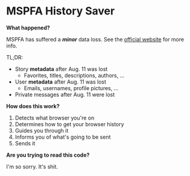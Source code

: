 # MSPFA History Saver

**What happened?**

MSPFA has suffered a ***minor*** data loss. See the [official website](https://mspfa.com/) for more info.

TL;DR:
- Story **metadata** after Aug. 11 was lost
	- Favorites, titles, descriptions, authors, ...
- User **metadata** after Aug. 11 was lost
	- Emails, usernames, profile pictures, ...
- Private messages after Aug. 11 were lost

**How does this work?**

1. Detects what browser you're on
2. Determines how to get your browser history
3. Guides you through it
4. Informs you of what's going to be sent
5. Sends it

**Are you trying to read this code?**

I'm so sorry. It's shit.